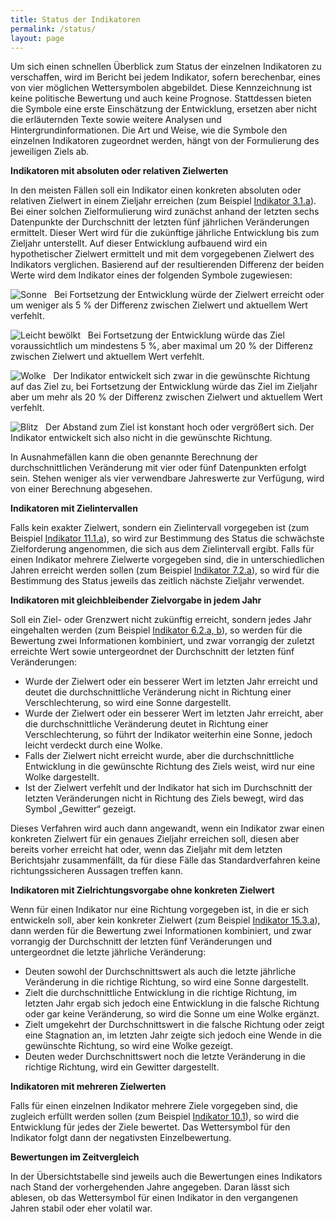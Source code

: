 ```yaml
---
title: Status der Indikatoren
permalink: /status/
layout: page
---
```


Um sich einen schnellen Überblick zum Status der einzelnen Indikatoren zu verschaffen, wird im Bericht bei jedem Indikator, sofern berechenbar, eines von vier möglichen Wettersymbolen abgebildet. Diese Kennzeichnung ist keine politische Bewertung und auch keine Prognose. Stattdessen bieten die Symbole eine erste Einschätzung der Entwicklung, ersetzen aber nicht die erläuternden Texte sowie weitere Analysen und Hintergrundinformationen. Die Art und Weise, wie die Symbole den einzelnen Indikatoren zugeordnet werden, hängt von der Formulierung des jeweiligen Ziels ab.

<b>Indikatoren mit absoluten oder relativen Zielwerten</b>

In den meisten Fällen soll ein Indikator einen konkreten absoluten oder relativen Zielwert in einem Zieljahr erreichen (zum Beispiel [Indikator 3.1.a](https://dns-indikatoren.de/3-1-ab/)). Bei einer solchen Zielformulierung wird zunächst anhand der letzten sechs Datenpunkte der Durchschnitt der letzten fünf jährlichen Veränderungen ermittelt. Dieser Wert wird für die zukünftige jährliche Entwicklung bis zum Zieljahr unterstellt. Auf dieser Entwicklung aufbauend wird ein hypothetischer Zielwert ermittelt und mit dem vorgegebenen Zielwert des Indikators verglichen. Basierend auf der resultierenden Differenz der beiden Werte wird dem Indikator eines der folgenden Symbole zugewiesen:

<img src="http://sdg-indikatoren.de/public/Wettersymbole/Sonne.png" alt="Sonne" /> &nbsp; Bei Fortsetzung der Entwicklung würde der Zielwert erreicht oder um weniger als 5 % der Differenz zwischen Zielwert und aktuellem Wert verfehlt.

<img src="http://sdg-indikatoren.de/public/Wettersymbole/Leicht bewölkt.png" alt="Leicht bewölkt" /> &nbsp;	Bei Fortsetzung der Entwicklung würde das Ziel voraussichtlich um mindestens 5 %, aber maximal um 20 % der Differenz zwischen Zielwert und aktuellem Wert verfehlt.

<img src="http://sdg-indikatoren.de/public/Wettersymbole/Wolke.png" alt="Wolke" /> &nbsp; Der Indikator entwickelt sich zwar in die gewünschte Richtung auf das Ziel zu, bei Fortsetzung der Entwicklung würde das Ziel im Zieljahr aber um mehr als 20 % der Differenz zwischen Zielwert und aktuellem Wert verfehlt.

<img src="http://sdg-indikatoren.de/public/Wettersymbole/Blitz.png" alt="Blitz" /> &nbsp; Der Abstand zum Ziel ist konstant hoch oder vergrößert sich. Der Indikator entwickelt sich also nicht in die gewünschte Richtung.

In Ausnahmefällen kann die oben genannte Berechnung der durchschnittlichen Veränderung mit vier oder fünf Datenpunkten erfolgt sein. Stehen weniger als vier verwendbare Jahreswerte zur Verfügung, wird von einer Berechnung abgesehen.

<b>Indikatoren mit Zielintervallen</b>

Falls kein exakter Zielwert, sondern ein Zielintervall vorgegeben ist (zum Beispiel [Indikator 11.1.a](https://dns-indikatoren.de/11-1-a/)), so wird zur Bestimmung des Status die schwächste Zielforderung angenommen, die sich aus dem Zielintervall ergibt. Falls für einen Indikator mehrere Zielwerte vorgegeben sind, die in unterschiedlichen Jahren erreicht werden sollen (zum Beispiel [Indikator 7.2.a](https://dns-indikatoren.de/7-2-a/)), so wird für die Bestimmung des Status jeweils das zeitlich nächste Zieljahr verwendet.

<b>Indikatoren mit gleichbleibender Zielvorgabe in jedem Jahr</b>

Soll ein Ziel- oder Grenzwert nicht zukünftig erreicht, sondern jedes Jahr eingehalten werden (zum Beispiel [Indikator 6.2.a, b](https://dns-indikatoren.de/6-2-ab/)), so werden für die Bewertung zwei Informationen kombiniert, und zwar vorrangig der zuletzt erreichte Wert sowie untergeordnet der Durchschnitt der letzten fünf Veränderungen:

* Wurde der Zielwert oder ein besserer Wert im letzten Jahr erreicht und deutet die durchschnittliche Veränderung nicht in Richtung einer Verschlechterung, so wird eine Sonne dargestellt.
* Wurde der Zielwert oder ein besserer Wert im letzten Jahr erreicht, aber die durchschnittliche Veränderung deutet in Richtung einer Verschlechterung, so führt der Indikator weiterhin eine Sonne, jedoch leicht verdeckt durch eine Wolke.
* Falls der Zielwert nicht erreicht wurde, aber die durchschnittliche Entwicklung in die gewünschte Richtung des Ziels weist, wird nur eine Wolke dargestellt.
* Ist der Zielwert verfehlt und der Indikator hat sich im Durchschnitt der letzten Veränderungen nicht in Richtung des Ziels bewegt, wird das Symbol „Gewitter“ gezeigt.

Dieses Verfahren wird auch dann angewandt, wenn ein Indikator zwar einen konkreten Zielwert für ein genaues Zieljahr erreichen soll, diesen aber bereits vorher erreicht hat oder, wenn das Zieljahr mit dem letzten Berichtsjahr zusammenfällt, da für diese Fälle das Standardverfahren keine richtungssicheren Aussagen treffen kann.

<b>Indikatoren mit Zielrichtungsvorgabe ohne konkreten Zielwert</b>

Wenn für einen Indikator nur eine Richtung vorgegeben ist, in die er sich entwickeln soll, aber kein konkreter Zielwert (zum Beispiel [Indikator 15.3.a](https://dns-indikatoren.de/15-3-ab/)), dann werden für die Bewertung zwei Informationen kombiniert, und zwar vorrangig der Durchschnitt der letzten fünf Veränderungen und untergeordnet die letzte jährliche Veränderung:

* Deuten sowohl der Durchschnittswert als auch die letzte jährliche Veränderung in die richtige Richtung, so wird eine Sonne dargestellt.
* Zielt die durchschnittliche Entwicklung in die richtige Richtung, im letzten Jahr ergab sich jedoch eine Entwicklung in die falsche Richtung oder gar keine Veränderung, so wird die Sonne um eine Wolke ergänzt.
* Zielt umgekehrt der Durchschnittswert in die falsche Richtung oder zeigt eine Stagnation an, im letzten Jahr zeigte sich jedoch eine Wende in die gewünschte Richtung, so wird eine Wolke gezeigt.
* Deuten weder Durchschnittswert noch die letzte Veränderung in die richtige Richtung, wird ein Gewitter dargestellt.

<b>Indikatoren mit mehreren Zielwerten</b>

Falls für einen einzelnen Indikator mehrere Ziele vorgegeben sind, die zugleich erfüllt werden sollen (zum Beispiel [Indikator 10.1](https://dns-indikatoren.de/10-1/)), so wird die Entwicklung für jedes der Ziele bewertet. Das Wettersymbol für den Indikator folgt dann der negativsten Einzelbewertung.

<b>Bewertungen im Zeitvergleich</b>

In der Übersichtstabelle sind jeweils auch die Bewertungen eines Indikators nach Stand der vorhergehenden Jahre angegeben. Daran lässt sich ablesen, ob das Wettersymbol für einen Indikator in den vergangenen Jahren stabil oder eher volatil war.
